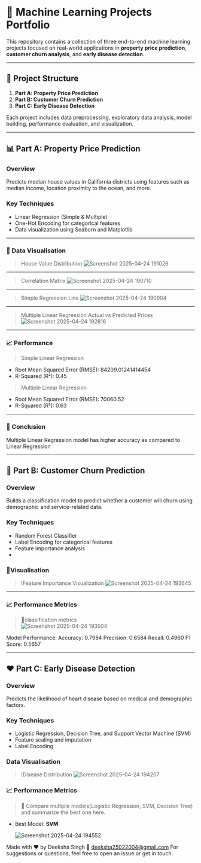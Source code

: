 # 🧠 Machine Learning Projects Portfolio

This repository contains a collection of three end-to-end machine learning projects focused on real-world applications in **property price prediction**, **customer churn analysis**, and **early disease detection**.

---

## 📁 Project Structure

1. **Part A: Property Price Prediction**
2. **Part B: Customer Churn Prediction**
3. **Part C: Early Disease Detection**

Each project includes data preprocessing, exploratory data analysis, model building, performance evaluation, and visualization.

---

## 📊 Part A: Property Price Prediction

### Overview
Predicts median house values in California districts using features such as median income, location proximity to the ocean, and more.

### Key Techniques
- Linear Regression (Simple & Multiple)
- One-Hot Encoding for categorical features
- Data visualization using Seaborn and Matplotlib

---

### 📸 Data Visualisation

> House Value Distribution
>  ![Screenshot 2025-04-24 191026](https://github.com/user-attachments/assets/bcf35a90-3389-4097-b51b-2ed97f11b5b1)

---

> Correlation Matrix
>  ![Screenshot 2025-04-24 190710](https://github.com/user-attachments/assets/25133d18-a503-46b5-a804-d206776eb210)

---

>  Simple Regression Line
>  ![Screenshot 2025-04-24 190904](https://github.com/user-attachments/assets/e4386438-d2dd-43f3-90a3-44da33ab213b)

---
      
> Multiple Linear Regression
  Actual vs Predicted Prices
>  ![Screenshot 2025-04-24 192816](https://github.com/user-attachments/assets/a4b8ca54-4f22-436f-8aa9-2690c14f9cf6)

---

### 📈 Performance 

> Simple Linear Regression 
- Root Mean Squared Error (RMSE): 84209.01241414454
- R-Squared (R²): 0.45

> Multiple Linear Regression
- Root Mean Squared Error (RMSE): 70060.52
- R-Squared (R²): 0.63
  
---

### 🔹 Conclusion
  Multiple Linear Regression model has higher accuracy as compared to Linear Regression



---



## 👥 Part B: Customer Churn Prediction

### Overview
Builds a classification model to predict whether a customer will churn using demographic and service-related data.

### Key Techniques
- Random Forest Classifier
- Label Encoding for categorical features
- Feature importance analysis
- 

### 📸Visualisation

> !Feature Importance Visualization
   ![Screenshot 2025-04-24 193645](https://github.com/user-attachments/assets/0459db94-b86a-4e8f-b887-edf5ca502c80)

---
### 📈 Performance Metrics
> 🔹classification metrics    
 ![Screenshot 2025-04-24 193504](https://github.com/user-attachments/assets/75b4d699-b7c3-48c1-80a2-86cac4ec7939)

 Model Performance:
     Accuracy: 0.7984
     Precision: 0.6584
     Recall: 0.4960
     F1 Score: 0.5657
     

---



## ❤️ Part C: Early Disease Detection

### Overview
Predicts the likelihood of heart disease based on medical and demographic factors.

### Key Techniques
- Logistic Regression, Decision Tree, and Support Vector Machine (SVM)
- Feature scaling and imputation
- Label Encoding


### Data Visualisation

> !Disease Distribution
> ![Screenshot 2025-04-24 194207](https://github.com/user-attachments/assets/72589ced-4c51-439d-be92-554fc44cf902)


### 📈 Performance Metrics
> 🔹 Compare multiple models(Logistic Regression, SVM, Decision Tree) and summarize the best one here.

- Best Model: **SVM**

  ![Screenshot 2025-04-24 194552](https://github.com/user-attachments/assets/3918d767-e55b-452c-b65e-e347cc46059f)
  

Made with ❤️ by Deeksha Singh 📧 deeksha25022004@gmail.com 
For suggestions or questions, feel free to open an issue or get in touch.





